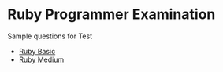 # Ruby Programmer Examination

Sample questions for Test

* [Ruby Basic](one-ruby-test.md)
* [Ruby Medium](two-ruby-test.md)
